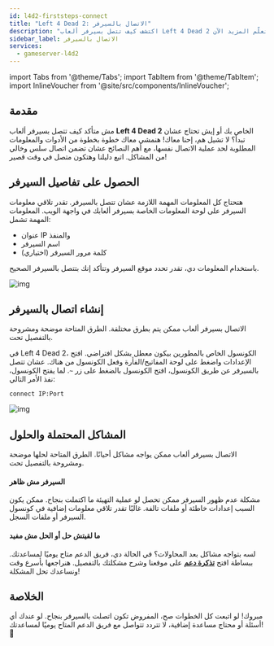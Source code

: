```yaml
---
id: l4d2-firststeps-connect
title: "Left 4 Dead 2: الاتصال بالسيرفر"
description: "اكتشف كيف تتصل بسيرفر ألعاب Left 4 Dead 2 الخاص بك بسهولة وحل المشاكل الشائعة لتجربة لعب سلسة → تعلّم المزيد الآن"
sidebar_label: الاتصال بالسيرفر
services:
  - gameserver-l4d2
---
```


import Tabs from '@theme/Tabs';
import TabItem from '@theme/TabItem';
import InlineVoucher from '@site/src/components/InlineVoucher';


## مقدمة
مش متأكد كيف تتصل بسيرفر ألعاب **Left 4 Dead 2** الخاص بك أو إيش تحتاج عشان تبدأ؟ لا تشيل هم، إحنا معاك! هنمشي معاك خطوة بخطوة من الأدوات والمعلومات المطلوبة لحد عملية الاتصال نفسها، مع أهم النصائح عشان تضمن اتصال سلس وخالي من المشاكل. اتبع دليلنا وهتكون متصل في وقت قصير!

<InlineVoucher />



## الحصول على تفاصيل السيرفر

هتحتاج كل المعلومات المهمة اللازمة عشان تتصل بالسيرفر. تقدر تلاقي معلومات السيرفر على لوحة المعلومات الخاصة بسيرفر ألعابك في واجهة الويب. المعلومات المهمة تشمل:

- عنوان IP والمنفذ
- اسم السيرفر
- كلمة مرور السيرفر (اختياري)

باستخدام المعلومات دي، تقدر تحدد موقع السيرفر وتتأكد إنك بتتصل بالسيرفر الصحيح.

![img](https://screensaver01.zap-hosting.com/index.php/s/S3z5dZjz5gikC2p/preview)

## إنشاء اتصال بالسيرفر

الاتصال بسيرفر ألعاب ممكن يتم بطرق مختلفة. الطرق المتاحة موضحة ومشروحة بالتفصيل تحت.

<Tabs>

<TabItem value="connect_solution3" label="الكونسول (داخل اللعبة)">

في Left 4 Dead 2، الكونسول الخاص بالمطورين بيكون معطل بشكل افتراضي. افتح الإعدادات واضغط على لوحة المفاتيح/الفأرة وفعل الكونسول من هناك. عشان تتصل بالسيرفر عن طريق الكونسول، افتح الكونسول بالضغط على زر `~`. لما يفتح الكونسول، نفذ الأمر التالي:

```
connect IP:Port
```

![img](https://screensaver01.zap-hosting.com/index.php/s/nts27WZy4yB4HZP/preview)

</TabItem>
</Tabs>



## المشاكل المحتملة والحلول

الاتصال بسيرفر ألعاب ممكن يواجه مشاكل أحيانًا. الطرق المتاحة لحلها موضحة ومشروحة بالتفصيل تحت.

#### السيرفر مش ظاهر

مشكلة عدم ظهور السيرفر ممكن تحصل لو عملية التهيئة ما اكتملت بنجاح. ممكن يكون السبب إعدادات خاطئة أو ملفات تالفة. غالبًا تقدر تلاقي معلومات إضافية في كونسول السيرفر أو ملفات السجل.

#### ما لقيتش حل أو الحل مش مفيد

لسه بتواجه مشاكل بعد المحاولات؟ في الحالة دي، فريق الدعم متاح يوميًا لمساعدتك. ببساطة افتح **[تذكرة دعم](https://zap-hosting.com/en/customer/support/)** على موقعنا وشرح مشكلتك بالتفصيل. هنراجعها بأسرع وقت ونساعدك تحل المشكلة!

## الخلاصة

مبروك! لو اتبعت كل الخطوات صح، المفروض تكون اتصلت بالسيرفر بنجاح. لو عندك أي أسئلة أو محتاج مساعدة إضافية، لا تتردد تتواصل مع فريق الدعم المتاح يوميًا لمساعدتك! 🙂




<InlineVoucher />